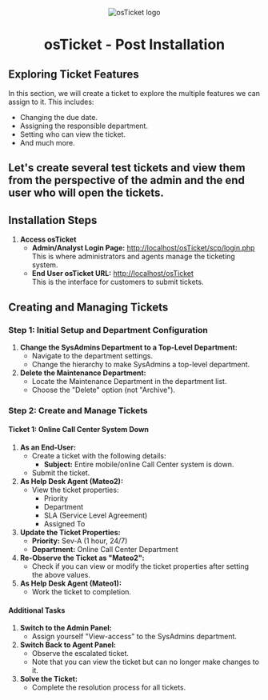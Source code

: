<p align="center"> <img src="https://i.imgur.com/Clzj7Xs.png" alt="osTicket logo" /> </p> <h1 align="center">osTicket - Post Installation</h1>
<h2>Exploring Ticket Features</h2> <p>In this section, we will create a ticket to explore the multiple features we can assign to it. This includes:</p> <ul> <li>Changing the due date.</li> <li>Assigning the responsible department.</li> <li>Setting who can view the ticket.</li> <li>And much more.</li> </ul>

<h2>Let's create several test tickets and view them from the perspective of the admin and the end user who will open the tickets.</h2> <h2>Installation Steps</h2> <ol> <li><strong>Access osTicket</strong> <ul> <li><strong>Admin/Analyst Login Page:</strong> <a href="http://localhost/osTicket/scp/login.php">http://localhost/osTicket/scp/login.php</a> <br />This is where administrators and agents manage the ticketing system.</li> <li><strong>End User osTicket URL:</strong> <a href="http://localhost/osTicket">http://localhost/osTicket</a> <br />This is the interface for customers to submit tickets.</li> </ul> </li> </ol>
<h2>Creating and Managing Tickets</h2> <h3>Step 1: Initial Setup and Department Configuration</h3> <ol> <li><strong>Change the SysAdmins Department to a Top-Level Department:</strong> <ul> <li>Navigate to the department settings.</li> <li>Change the hierarchy to make SysAdmins a top-level department.</li> </ul> </li> <li><strong>Delete the Maintenance Department:</strong> <ul> <li>Locate the Maintenance Department in the department list.</li> <li>Choose the "Delete" option (not "Archive").</li> </ul> </li> </ol> <h3>Step 2: Create and Manage Tickets</h3> <h4>Ticket 1: Online Call Center System Down</h4> <ol> <li><strong>As an End-User:</strong> <ul> <li>Create a ticket with the following details: <ul> <li><strong>Subject:</strong> Entire mobile/online Call Center system is down.</li> </ul> </li> <li>Submit the ticket.</li> </ul> </li> <li><strong>As Help Desk Agent (Mateo2):</strong> <ul> <li>View the ticket properties: <ul> <li>Priority</li> <li>Department</li> <li>SLA (Service Level Agreement)</li> <li>Assigned To</li> </ul> </li> </ul> </li> <li><strong>Update the Ticket Properties:</strong> <ul> <li><strong>Priority:</strong> Sev-A (1 hour, 24/7)</li> <li><strong>Department:</strong> Online Call Center Department</li> </ul> </li> <li><strong>Re-Observe the Ticket as "Mateo2":</strong> <ul> <li>Check if you can view or modify the ticket properties after setting the above values.</li> </ul> </li> <li><strong>As Help Desk Agent (Mateo1):</strong> <ul> <li>Work the ticket to completion.</li> </ul> </li> </ol> <h4>Additional Tasks</h4> <ol> <li><strong>Switch to the Admin Panel:</strong> <ul> <li>Assign yourself "View-access" to the SysAdmins department.</li> </ul> </li> <li><strong>Switch Back to Agent Panel:</strong> <ul> <li>Observe the escalated ticket.</li> <li>Note that you can view the ticket but can no longer make changes to it.</li> </ul> </li> <li><strong>Solve the Ticket:</strong> <ul> <li>Complete the resolution process for all tickets.</li> </ul> </li> </ol>
